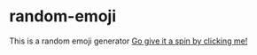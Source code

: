# random-emoji
This is a random emoji generator <a href="http://htmlpreview.github.io/?https://github.com/Duduoop/random-emoji/blob/main/index.html">Go give it a spin by clicking me!</a>
